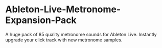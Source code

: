 # Ableton-Live-Metronome-Expansion-Pack
A huge pack of 85 quality metronome sounds for Ableton Live. Instantly upgrade your click track with new metronome samples.
